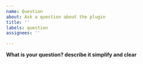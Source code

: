 ```yaml
---
name: Question
about: Ask a question about the plugin
title: ''
labels: question
assignees: ''

---
```


**What is your question? describe it simplify and clear**
<!-- Detailed description is required -->
